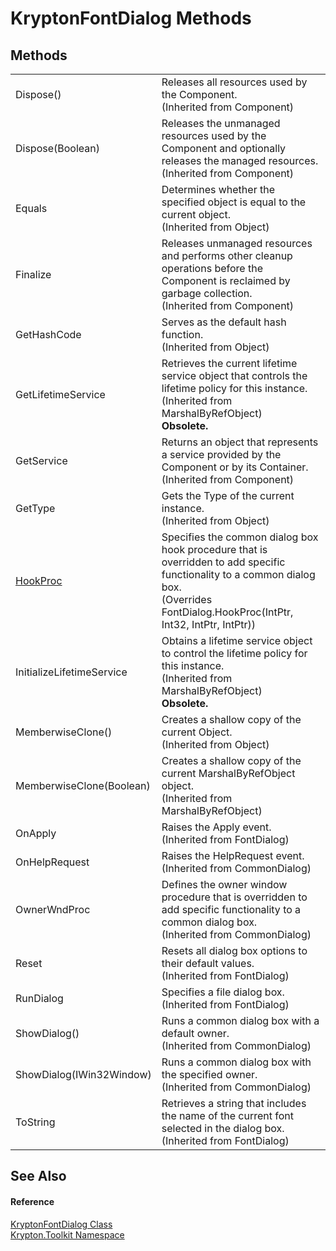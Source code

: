 # KryptonFontDialog Methods




## Methods
<table>
<tr>
<td>Dispose()</td>
<td>Releases all resources used by the Component.<br />(Inherited from Component)</td></tr>
<tr>
<td>Dispose(Boolean)</td>
<td>Releases the unmanaged resources used by the Component and optionally releases the managed resources.<br />(Inherited from Component)</td></tr>
<tr>
<td>Equals</td>
<td>Determines whether the specified object is equal to the current object.<br />(Inherited from Object)</td></tr>
<tr>
<td>Finalize</td>
<td>Releases unmanaged resources and performs other cleanup operations before the Component is reclaimed by garbage collection.<br />(Inherited from Component)</td></tr>
<tr>
<td>GetHashCode</td>
<td>Serves as the default hash function.<br />(Inherited from Object)</td></tr>
<tr>
<td>GetLifetimeService</td>
<td>Retrieves the current lifetime service object that controls the lifetime policy for this instance.<br />(Inherited from MarshalByRefObject)<br /><strong>Obsolete.</strong></td></tr>
<tr>
<td>GetService</td>
<td>Returns an object that represents a service provided by the Component or by its Container.<br />(Inherited from Component)</td></tr>
<tr>
<td>GetType</td>
<td>Gets the Type of the current instance.<br />(Inherited from Object)</td></tr>
<tr>
<td><a href="b5e61a2b-f476-939e-7696-4ad3e03f884d.md">HookProc</a></td>
<td>Specifies the common dialog box hook procedure that is overridden to add specific functionality to a common dialog box.<br />(Overrides FontDialog.HookProc(IntPtr, Int32, IntPtr, IntPtr))</td></tr>
<tr>
<td>InitializeLifetimeService</td>
<td>Obtains a lifetime service object to control the lifetime policy for this instance.<br />(Inherited from MarshalByRefObject)<br /><strong>Obsolete.</strong></td></tr>
<tr>
<td>MemberwiseClone()</td>
<td>Creates a shallow copy of the current Object.<br />(Inherited from Object)</td></tr>
<tr>
<td>MemberwiseClone(Boolean)</td>
<td>Creates a shallow copy of the current MarshalByRefObject object.<br />(Inherited from MarshalByRefObject)</td></tr>
<tr>
<td>OnApply</td>
<td>Raises the Apply event.<br />(Inherited from FontDialog)</td></tr>
<tr>
<td>OnHelpRequest</td>
<td>Raises the HelpRequest event.<br />(Inherited from CommonDialog)</td></tr>
<tr>
<td>OwnerWndProc</td>
<td>Defines the owner window procedure that is overridden to add specific functionality to a common dialog box.<br />(Inherited from CommonDialog)</td></tr>
<tr>
<td>Reset</td>
<td>Resets all dialog box options to their default values.<br />(Inherited from FontDialog)</td></tr>
<tr>
<td>RunDialog</td>
<td>Specifies a file dialog box.<br />(Inherited from FontDialog)</td></tr>
<tr>
<td>ShowDialog()</td>
<td>Runs a common dialog box with a default owner.<br />(Inherited from CommonDialog)</td></tr>
<tr>
<td>ShowDialog(IWin32Window)</td>
<td>Runs a common dialog box with the specified owner.<br />(Inherited from CommonDialog)</td></tr>
<tr>
<td>ToString</td>
<td>Retrieves a string that includes the name of the current font selected in the dialog box.<br />(Inherited from FontDialog)</td></tr>
</table>

## See Also


#### Reference
<a href="8bb4a38e-a5c2-afb1-80c6-e9b2981189b1.md">KryptonFontDialog Class</a>  
<a href="79d2eac2-21f4-54ff-7552-b20c33c30600.md">Krypton.Toolkit Namespace</a>  
